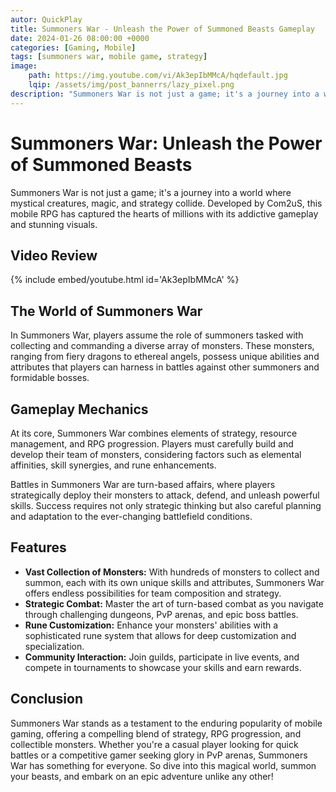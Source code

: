 ```yaml
---
autor: QuickPlay
title: Summoners War - Unleash the Power of Summoned Beasts Gameplay
date: 2024-01-26 08:00:00 +0000
categories: [Gaming, Mobile]
tags: [summoners war, mobile game, strategy]
image: 
    path: https://img.youtube.com/vi/Ak3epIbMMcA/hqdefault.jpg
    lqip: /assets/img/post_bannerrs/lazy_pixel.png
description: "Summoners War is not just a game; it's a journey into a world where mystical creatures, magic, and strategy collide. Developed by Com2uS, this mobile RPG has captured the hearts of millions with its addictive gameplay and stunning visuals."
---
```


# Summoners War: Unleash the Power of Summoned Beasts

Summoners War is not just a game; it's a journey into a world where mystical creatures, magic, and strategy collide. Developed by Com2uS, this mobile RPG has captured the hearts of millions with its addictive gameplay and stunning visuals.

## Video Review

{% include embed/youtube.html id='Ak3epIbMMcA' %}

## The World of Summoners War

In Summoners War, players assume the role of summoners tasked with collecting and commanding a diverse array of monsters. These monsters, ranging from fiery dragons to ethereal angels, possess unique abilities and attributes that players can harness in battles against other summoners and formidable bosses.

## Gameplay Mechanics

At its core, Summoners War combines elements of strategy, resource management, and RPG progression. Players must carefully build and develop their team of monsters, considering factors such as elemental affinities, skill synergies, and rune enhancements.

Battles in Summoners War are turn-based affairs, where players strategically deploy their monsters to attack, defend, and unleash powerful skills. Success requires not only strategic thinking but also careful planning and adaptation to the ever-changing battlefield conditions.

## Features

- **Vast Collection of Monsters:** With hundreds of monsters to collect and summon, each with its own unique skills and attributes, Summoners War offers endless possibilities for team composition and strategy.
- **Strategic Combat:** Master the art of turn-based combat as you navigate through challenging dungeons, PvP arenas, and epic boss battles.
- **Rune Customization:** Enhance your monsters' abilities with a sophisticated rune system that allows for deep customization and specialization.
- **Community Interaction:** Join guilds, participate in live events, and compete in tournaments to showcase your skills and earn rewards.

## Conclusion

Summoners War stands as a testament to the enduring popularity of mobile gaming, offering a compelling blend of strategy, RPG progression, and collectible monsters. Whether you're a casual player looking for quick battles or a competitive gamer seeking glory in PvP arenas, Summoners War has something for everyone. So dive into this magical world, summon your beasts, and embark on an epic adventure unlike any other!
